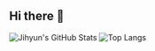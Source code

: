 ## Hi there 👋

<!--
**kjh1130/kjh1130** is a ✨ _special_ ✨ repository because its `README.md` (this file) appears on your GitHub profile.

Here are some ideas to get you started:

- 🔭 I’m currently working on ...
- 🌱 I’m currently learning ...
- 👯 I’m looking to collaborate on ...
- 🤔 I’m looking for help with ...
- 💬 Ask me about ...
- 📫 How to reach me: ...
- 😄 Pronouns: ...
- ⚡ Fun fact: ...
-->

![Jihyun's GitHub Stats](https://github-readme-stats.vercel.app/api?username=kjh1130&show_icons=true&theme=radical)
![Top Langs](https://github-readme-stats.vercel.app/api/top-langs/?username=kjh1130&layout=compact)
